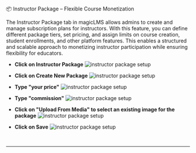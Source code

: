 
📦 Instructor Package – Flexible Course Monetization

The Instructor Package tab in magicLMS allows admins to create and manage subscription plans for instructors. With this feature, you can define different package tiers, set pricing, and assign limits on course creation, student enrollments, and other platform features. This enables a structured and scalable approach to monetizing instructor participation while ensuring flexibility for educators.

- **Click on Instructor Package**
![instructor package setup](https://imjol.b-cdn.net/MagicLMS/Docs/instructor%20package/Step1.png)


- **Click on Create New Package**
![instructor package setup](https://imjol.b-cdn.net/MagicLMS/Docs/instructor%20package/Step2.png)


- **Type "your price"**
![instructor package setup](https://imjol.b-cdn.net/MagicLMS/Docs/instructor%20package/Step3.png)


- **Type "commission"**
![instructor package setup](https://imjol.b-cdn.net/MagicLMS/Docs/instructor%20package/Step4.png)


- **Click on "Upload From Media" to select an existing image for the package**
![instructor package setup](https://imjol.b-cdn.net/MagicLMS/Docs/instructor%20package/Step5.png)


- **Click on Save**
![instructor package setup](https://imjol.b-cdn.net/MagicLMS/Docs/instructor%20package/Step6.png)

<br/>

***
